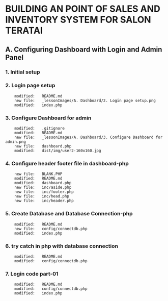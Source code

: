 # BUILDING AN POINT OF SALES AND INVENTORY SYSTEM FOR SALON TERATAI

## A. Configuring Dashboard with Login and Admin Panel

### 1. Initial setup

### 2. Login page setup

        modified:   README.md
        new file:   _lessonImages/A. Dashboard/2. Login page setup.png
        modified:   index.php

### 3. Configure Dashboard for admin

        modified:   .gitignore
        modified:   README.md
        new file:   _lessonImages/A. Dashboard/3. Configure Dashboard for admin.png
        new file:   dashboard.php
        modified:   dist/img/user2-160x160.jpg

### 4. Configure header footer file in dashboard-php

        new file:   BLANK.PHP
        modified:   README.md
        modified:   dashboard.php
        new file:   inc/aside.php
        new file:   inc/footer.php
        new file:   inc/head.php
        new file:   inc/header.php

### 5. Create Database and Database Connection-php

        modified:   README.md
        new file:   config/connectdb.php
        modified:   index.php

### 6. try catch in php with database connection

        modified:   README.md
        modified:   config/connectdb.php

### 7. Login code part-01

        modified:   README.md
        modified:   config/connectdb.php
        modified:   index.php
